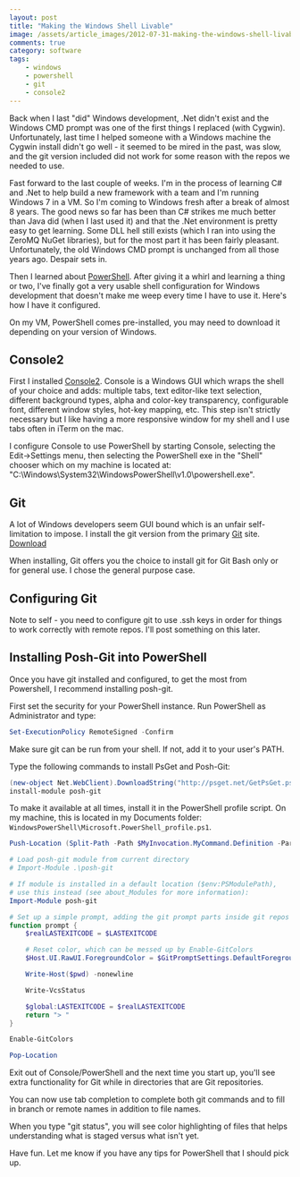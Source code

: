 ```yaml
---
layout: post
title: "Making the Windows Shell Livable"
image: /assets/article_images/2012-07-31-making-the-windows-shell-livable/desert-rio-grande-big-bend.jpg
comments: true
category: software
tags:
    - windows
    - powershell
    - git
    - console2
---
```

Back when I last "did" Windows development, .Net didn't exist and the Windows CMD prompt was one of the first things I replaced (with Cygwin). Unfortunately, last time I helped someone with a Windows machine the Cygwin install didn't go well - it seemed to be mired in the past, was slow, and the
git version included did not work for some reason with the repos we needed to use.

Fast forward to the last couple of weeks. I'm in the process of learning C# and .Net to help build a new framework with a team and I'm running Windows 7 in a VM. So I'm coming to Windows fresh after a break of almost 8 years. The good news so far has been than C# strikes me much better than Java did (when I last used it) and that the .Net environment is pretty easy to get learning.  Some DLL hell still exists (which I ran into using the ZeroMQ NuGet libraries), but for the most part it has been fairly pleasant. Unfortunately,
the old Windows CMD prompt is unchanged from all those years ago. Despair sets in.

Then I learned about [PowerShell](http://technet.microsoft.com/en-us/library/bb978526.aspx). After giving it a whirl and learning a thing or two, I've finally got a very usable shell configuration for Windows development that doesn't make me weep every time I have to use it. Here's how I have it configured.

On my VM, PowerShell comes pre-installed, you may need to download it depending on your version of Windows.

## Console2

First I installed [Console2](http://sourceforge.net/projects/console/). Console is a Windows GUI which wraps the shell of your choice and adds: multiple tabs, text editor-like text selection, different background types, alpha and color-key transparency, configurable font, different window styles, hot-key mapping, etc.  This step isn't strictly necessary
but I like having a more responsive window for my shell and I use tabs often in iTerm on the mac.

I configure Console to use PowerShell by starting Console, selecting the Edit->Settings menu, then selecting the PowerShell exe in the "Shell" chooser which on my machine is located at: "C:\Windows\System32\WindowsPowerShell\v1.0\powershell.exe".

## Git

A lot of Windows developers seem GUI bound which is an unfair self-limitation to impose. I install the git version from the primary [Git](http://git-scm.com) site. [Download](http://git-scm.com/download/win)

When installing, Git offers you the choice to install git for Git Bash only or for general use. I chose the general purpose case.

## Configuring Git 

Note to self - you need to configure git to use .ssh keys in order for things to work correctly with remote repos. I'll post something on this later.

## Installing Posh-Git into PowerShell

Once you have git installed and configured, to get the most from Powershell, I recommend installing posh-git.

First set the security for your PowerShell instance. Run PowerShell as Administrator and type:

```powershell 
Set-ExecutionPolicy RemoteSigned -Confirm
```

Make sure git can be run from your shell. If not, add it to your user's PATH.

Type the following commands to install PsGet and Posh-Git:

```powershell
(new-object Net.WebClient).DownloadString("http://psget.net/GetPsGet.ps1") | iex
install-module posh-git
```

To make it available at all times, install it in the PowerShell profile script. On my machine, this is located in my Documents folder: `WindowsPowerShell\Microsoft.PowerShell_profile.ps1`.

```powershell
Push-Location (Split-Path -Path $MyInvocation.MyCommand.Definition -Parent)

# Load posh-git module from current directory
# Import-Module .\posh-git

# If module is installed in a default location ($env:PSModulePath),
# use this instead (see about_Modules for more information):
Import-Module posh-git

# Set up a simple prompt, adding the git prompt parts inside git repos
function prompt {
    $realLASTEXITCODE = $LASTEXITCODE

    # Reset color, which can be messed up by Enable-GitColors
    $Host.UI.RawUI.ForegroundColor = $GitPromptSettings.DefaultForegroundColor

    Write-Host($pwd) -nonewline

    Write-VcsStatus

    $global:LASTEXITCODE = $realLASTEXITCODE
    return "> "
}

Enable-GitColors

Pop-Location
```

Exit out of Console/PowerShell and the next time you start up, you'll see extra functionality for Git while in directories that are Git repositories.

You can now use tab completion to complete both git commands and to fill in branch or remote names in addition to file names.

When you type "git status", you will see color highlighting of files that helps understanding what is staged versus what isn't yet.

Have fun.  Let me know if you have any tips for PowerShell that I should pick up.
